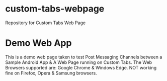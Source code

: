 # custom-tabs-webpage
Repository for Custom Tabs Web Page

# Demo Web App
This is a demo web page taken to test Post Messaging Channels between a Sample Android App & A Web Page running on Custom Tabs. The Web Browsers
supported are: Google Chrome & Windows Edge. NOT working fine on Firefox, Opera & Samsung browsers.

